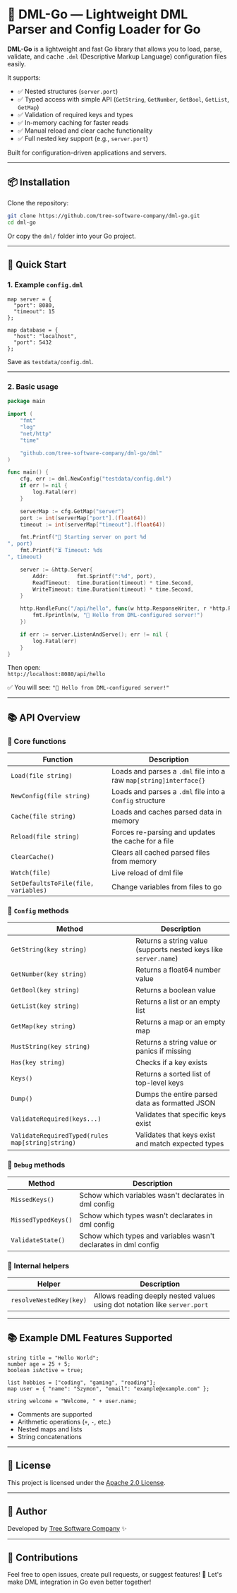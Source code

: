 # 🧩 DML-Go — Lightweight DML Parser and Config Loader for Go

**DML-Go** is a lightweight and fast Go library that allows you to load, parse, validate, and cache `.dml` (Descriptive Markup Language) configuration files easily.

It supports:

- ✅ Nested structures (`server.port`)
- ✅ Typed access with simple API (`GetString`, `GetNumber`, `GetBool`, `GetList`, `GetMap`)
- ✅ Validation of required keys and types
- ✅ In-memory caching for faster reads
- ✅ Manual reload and clear cache functionality
- ✅ Full nested key support (e.g., `server.port`)

Built for configuration-driven applications and servers.

---

## 📦 Installation

Clone the repository:

```bash
git clone https://github.com/tree-software-company/dml-go.git
cd dml-go
```

Or copy the `dml/` folder into your Go project.

---

## 🚀 Quick Start

### 1. Example `config.dml`

```dml
map server = {
  "port": 8080,
  "timeout": 15
};

map database = {
  "host": "localhost",
  "port": 5432
};
```

Save as `testdata/config.dml`.

---

### 2. Basic usage

```go
package main

import (
    "fmt"
    "log"
    "net/http"
    "time"

    "github.com/tree-software-company/dml-go/dml"
)

func main() {
    cfg, err := dml.NewConfig("testdata/config.dml")
    if err != nil {
        log.Fatal(err)
    }

    serverMap := cfg.GetMap("server")
    port := int(serverMap["port"].(float64))
    timeout := int(serverMap["timeout"].(float64))

    fmt.Printf("🚀 Starting server on port %d
", port)
    fmt.Printf("⏳ Timeout: %ds
", timeout)

    server := &http.Server{
        Addr:         fmt.Sprintf(":%d", port),
        ReadTimeout:  time.Duration(timeout) * time.Second,
        WriteTimeout: time.Duration(timeout) * time.Second,
    }

    http.HandleFunc("/api/hello", func(w http.ResponseWriter, r *http.Request) {
        fmt.Fprintln(w, "👋 Hello from DML-configured server!")
    })

    if err := server.ListenAndServe(); err != nil {
        log.Fatal(err)
    }
}
```

Then open:  
`http://localhost:8080/api/hello`

✅ You will see: `"👋 Hello from DML-configured server!"`

---

## 📚 API Overview

### 🔹 Core functions

| Function                | Description |
|--------------------------|-------------|
| `Load(file string)`      | Loads and parses a `.dml` file into a raw `map[string]interface{}` |
| `NewConfig(file string)` | Loads and parses a `.dml` file into a `Config` structure |
| `Cache(file string)`     | Loads and caches parsed data in memory |
| `Reload(file string)`    | Forces re-parsing and updates the cache for a file |
| `ClearCache()`           | Clears all cached parsed files from memory |
| `Watch(file)`           | Live reload of dml file |
| `SetDefaultsToFile(file, variables)`| Change variables from files to go|

### 🔹 `Config` methods

| Method                      | Description |
|------------------------------|-------------|
| `GetString(key string)`      | Returns a string value (supports nested keys like `server.name`) |
| `GetNumber(key string)`      | Returns a float64 number value |
| `GetBool(key string)`        | Returns a boolean value |
| `GetList(key string)`        | Returns a list or an empty list |
| `GetMap(key string)`         | Returns a map or an empty map |
| `MustString(key string)`     | Returns a string value or panics if missing |
| `Has(key string)`            | Checks if a key exists |
| `Keys()`                     | Returns a sorted list of top-level keys |
| `Dump()`                     | Dumps the entire parsed data as formatted JSON |
| `ValidateRequired(keys...)`  | Validates that specific keys exist |
| `ValidateRequiredTyped(rules map[string]string)` | Validates that keys exist and match expected types |

### 🔹 `Debug` methods

| Method                      | Description |
|------------------------------|-------------|
| `MissedKeys()`      | Schow which variables wasn't declarates in dml config |
| `MissedTypedKeys()`      | Schow which types wasn't declarates in dml config |
| `ValidateState()`      | Schow which types and variables wasn't declarates in dml config |

### 🔹 Internal helpers

| Helper                     | Description |
|-----------------------------|-------------|
| `resolveNestedKey(key)`     | Allows reading deeply nested values using dot notation like `server.port` |

---

## 📚 Example DML Features Supported

```dml
string title = "Hello World";
number age = 25 + 5;
boolean isActive = true;

list hobbies = ["coding", "gaming", "reading"];
map user = { "name": "Szymon", "email": "example@example.com" };

string welcome = "Welcome, " + user.name;
```

- Comments are supported
- Arithmetic operations (`+`, `-`, etc.)
- Nested maps and lists
- String concatenations

---

## 📄 License

This project is licensed under the [Apache 2.0 License](LICENSE).

---

## 👤 Author

Developed by [Tree Software Company](https://github.com/tree-software-company) ✨

---

## 📣 Contributions

Feel free to open issues, create pull requests, or suggest features! 🚀
Let's make DML integration in Go even better together!